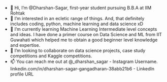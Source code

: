 - 👋 Hi, I’m @Dharshan-Sagar, first-year student pursuing B.B.A at IIM Rohtak
- 👀 I’m interested in an ecletic range of things. And, that definitely includes coding, python, machine learning and data science xD
- 🌱 I’m currently learning Machine Learning Intermediate level concepts and ideas. I have done a primer course on Data Science and ML from IIT Guwahati which helped me to obtain a good beginner level knowledge and expertise.
- 💞️ I’m looking to collaborate on data science projects, case study competitions and Kaggle competitions.
- 📫 You can reach me out at @_dharshan_sagar - Instagram Username. 
                             linkedin.com/in/dharshan-sagar-gangadharan-38abb21b6 - LinkedIn profile URL

<!---
Dharshan-Sagar/Dharshan-Sagar is a ✨ special ✨ repository because its `README.md` (this file) appears on your GitHub profile.
You can click the Preview link to take a look at your changes.
--->
